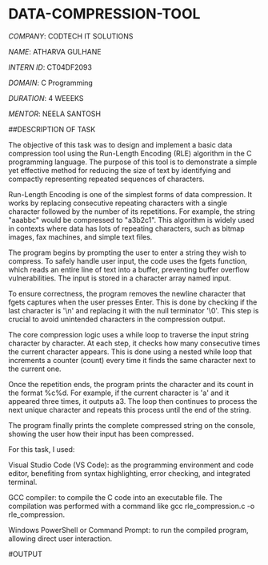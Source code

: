 # DATA-COMPRESSION-TOOL

*COMPANY*: CODTECH IT SOLUTIONS

*NAME*: ATHARVA GULHANE

*INTERN ID*: CT04DF2093

*DOMAIN*: C Programming

*DURATION*: 4 WEEEKS

*MENTOR*: NEELA SANTOSH

##DESCRIPTION OF TASK

The objective of this task was to design and implement a basic data compression tool using the Run-Length Encoding (RLE) algorithm in the C programming language. The purpose of this tool is to demonstrate a simple yet effective method for reducing the size of text by identifying and compactly representing repeated sequences of characters.

Run-Length Encoding is one of the simplest forms of data compression. It works by replacing consecutive repeating characters with a single character followed by the number of its repetitions. For example, the string "aaabbc" would be compressed to "a3b2c1". This algorithm is widely used in contexts where data has lots of repeating characters, such as bitmap images, fax machines, and simple text files.

The program begins by prompting the user to enter a string they wish to compress. To safely handle user input, the code uses the fgets function, which reads an entire line of text into a buffer, preventing buffer overflow vulnerabilities. The input is stored in a character array named input.

To ensure correctness, the program removes the newline character that fgets captures when the user presses Enter. This is done by checking if the last character is '\n' and replacing it with the null terminator '\0'. This step is crucial to avoid unintended characters in the compression output.

The core compression logic uses a while loop to traverse the input string character by character. At each step, it checks how many consecutive times the current character appears. This is done using a nested while loop that increments a counter (count) every time it finds the same character next to the current one.

Once the repetition ends, the program prints the character and its count in the format %c%d. For example, if the current character is 'a' and it appeared three times, it outputs a3. The loop then continues to process the next unique character and repeats this process until the end of the string.

The program finally prints the complete compressed string on the console, showing the user how their input has been compressed.

For this task, I used:

Visual Studio Code (VS Code): as the programming environment and code editor, benefiting from syntax highlighting, error checking, and integrated terminal.

GCC compiler: to compile the C code into an executable file. The compilation was performed with a command like gcc rle_compression.c -o rle_compression.

Windows PowerShell or Command Prompt: to run the compiled program, allowing direct user interaction.

#OUTPUT
